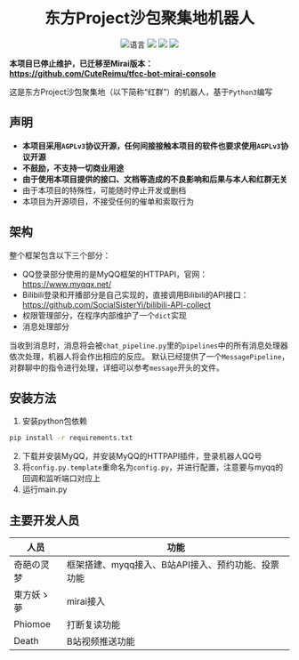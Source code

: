 <div align="center">
  
# 东方Project沙包聚集地机器人
![](https://img.shields.io/github/languages/top/CuteReimu/Touhou-Freshman-Camp-Robot "语言")
[![](https://img.shields.io/github/actions/workflow/status/CuteReimu/Touhou-Freshman-Camp-Robot/python-test.yml?branch=myqq)](https://github.com/CuteReimu/Touhou-Freshman-Camp-Robot/actions/workflows/python-test.yml "代码分析")
[![](https://img.shields.io/github/contributors/CuteReimu/Touhou-Freshman-Camp-Robot)](https://github.com/CuteReimu/Touhou-Freshman-Camp-Robot/graphs/contributors "贡献者")
[![](https://img.shields.io/github/license/CuteReimu/Touhou-Freshman-Camp-Robot)](https://github.com/CuteReimu/Touhou-Freshman-Camp-Robot/blob/master/LICENSE "许可协议")
</div>

**本项目已停止维护，已迁移至Mirai版本：https://github.com/CuteReimu/tfcc-bot-mirai-console**
  
这是东方Project沙包聚集地（以下简称“红群”）的机器人，基于`Python3`编写

## 声明
* **本项目采用`AGPLv3`协议开源，任何间接接触本项目的软件也要求使用`AGPLv3`协议开源**
* **不鼓励，不支持一切商业用途**
* **由于使用本项目提供的接口、文档等造成的不良影响和后果与本人和红群无关**
* 由于本项目的特殊性，可能随时停止开发或删档
* 本项目为开源项目，不接受任何的催单和索取行为

## 架构
整个框架包含以下三个部分：
* QQ登录部分使用的是MyQQ框架的HTTPAPI，官网：https://www.myqqx.net/
* Bilibili登录和开播部分是自己实现的，直接调用Bilibili的API接口：https://github.com/SocialSisterYi/bilibili-API-collect
* 权限管理部分，在程序内部维护了一个`dict`实现
* 消息处理部分

当收到消息时，消息将会被`chat_pipeline.py`里的`pipelines`中的所有消息处理器依次处理，机器人将会作出相应的反应。
默认已经提供了一个`MessagePipeline`，对群聊中的指令进行处理，详细可以参考`message`开头的文件。

## 安装方法
1. 安装python包依赖
```bash
pip install -r requirements.txt
```
2. 下载并安装MyQQ，并安装MyQQ的HTTPAPI插件，登录机器人QQ号
3. 将`config.py.template`重命名为`config.py`，并进行配置，注意要与myqq的回调和监听端口对应上
4. 运行main.py

## 主要开发人员
| 人员 | 功能 |
| ---- | ---- |
| 奇葩の灵梦 | 框架搭建、myqq接入、B站API接入、预约功能、投票功能  |
| 東方妖ゝ夢 | mirai接入 |
| Phiomoe | 打断复读功能 |
| Death | B站视频推送功能 |
